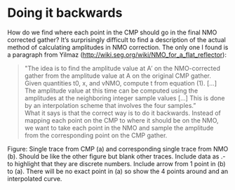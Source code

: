 # Doing it backwards

How do  we find where each point in the CMP should go in the final NMO corrected gather?
It’s surprisingly difficult to find a description of the actual method of calculating amplitudes in NMO correction.
The only one I found is a paragraph from Yilmaz (http://wiki.seg.org/wiki/NMO_for_a_flat_reflector):


> "The idea is to find the amplitude value at A′ on the NMO-corrected gather from the  amplitude value at A on the original CMP gather. Given quantities t0, x, and vNMO, compute t from equation (1). [...] The amplitude value at this time can be computed using the amplitudes at the neighboring integer sample values [...] This is done by an interpolation scheme that involves the four samples.”  
What it says is that the correct way is to do it backwards. 
Instead of mapping each point on the CMP to where it should be on the NMO, we want to take each point in the NMO and sample the amplitude from the corresponding point on the CMP gather.


Figure: Single trace from CMP (a) and corresponding single trace from NMO (b). Should be like the other figure but blank other traces. Include data as .- to highlight that they are discrete numbers. Include arrow from 1 point in (b) to (a). There will be no exact point in (a) so show the 4 points around and an interpolated curve. 
